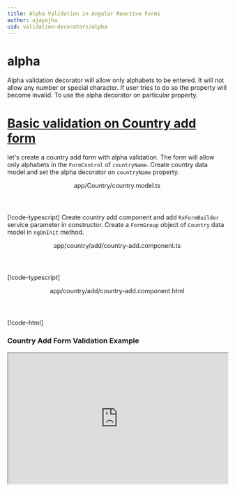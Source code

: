 ```yaml
---
title: Alpha Validation in Angular Reactive Forms
author: ajayojha
uid: validation-decorators/alpha
---
```

# alpha
Alpha validation decorator will allow only alphabets to be entered. It will not allow any number or special character. If user tries to do so the property will become invalid. To use the alpha decorator on particular property.
 
# [Basic validation on Country add form  ](#tab/basic-validation-on-Country-add-form)
let's create a country add form with alpha validation. The form will allow only alphabets in the `FormControl` of `countryName`. 
Create country data model and set the alpha decorator on `countryName` property.
<header class="header-tab-title">app/Country/country.model.ts</header>

[!code-typescript[](../../examples/reactive-form-validators/alpha/rxweb-alpha-validation-add-angular-reactive-form/src/app/country/country.model.ts?highlight=5)]
Create country add component and add `RxFormBuilder` service parameter in constructor. Create a `FormGroup` object of `Country` data model in `ngOnInit` method.
<header class="header-tab-title">app/country/add/country-add.component.ts</header>

[!code-typescript[](../../examples/reactive-form-validators/alpha/rxweb-alpha-validation-add-angular-reactive-form/src/app/country/add/country-add.component.ts?highlight=17,21-22)]
<header class="header-tab-title">app/country/add/country-add.component.html</header>

[!code-html[](../../examples/reactive-form-validators/alpha/rxweb-alpha-validation-add-angular-reactive-form/src/app/country/add/country-add.component.html)]

<h3>Country Add Form Validation Example</h3>
<iframe src="https://stackblitz.com/edit/rxweb-alpha-validation-add-angular-reactive-form?embed=1&file=src/styles.css&hideExplorer=1&hideNavigation=1&view=preview" width="100%" height="300">

# [Basic validation on Country edit  form](#tab/basic-validation-on-Country-edit-form)
<header class="header-tab-title">app/Country/country.model.ts</header>

[!code-typescript[](../../examples/reactive-form-validators/alpha/rxweb-alpha-validation-edit-angular-reactive-form/src/app/country/country.model.ts?highlight=5)]
<header class="header-tab-title">app/country/edit/country-edit.component.ts</header>

[!code-typescript[](../../examples/reactive-form-validators/alpha/rxweb-alpha-validation-edit-angular-reactive-form/src/app/country/edit/country-edit.component.ts?highlight=17,21-22)]
<header class="header-tab-title">app/country/edit/country-edit.component.html</header>

[!code-html[](../../examples/reactive-form-validators/alpha/rxweb-alpha-validation-edit-angular-reactive-form/src/app/country/edit/country-edit.component.html)]

<h3>Country Edit Form Validation Example</h3>
<iframe src="https://stackblitz.com/edit/rxweb-alpha-validation-edit-angular-reactive-form?embed=1&file=src/styles.css&hideExplorer=1&hideNavigation=1&view=preview" width="100%" height="300">

---

# AlphaConfig 
Below options are not mandatory to use in the `@alpha()` decorator. If needed then use the below options.


|Option | Description |
|--- | ---- |
|[allowWhiteSpace](#allowWhiteSpace) | This will allow whitespace in particular control property.The default value is `false`. |
|[conditionalExpression](#conditionalExpression) | Alpha validation should be applied if the condition is matched in the `conditionalExpression` function. Validation framework will pass two parameters at the time of `conditionalExpression` check. Those two parameters are current `FormGroup` value and root `FormGroup` value. You can apply the condition on respective object value.If there is need of dynamic validation means it is not fixed in client code, it will change based on some criterias. In this scenario you can bind the expression based on the expression value is coming from the web server in `string` format. The `conditionalExpression` will work as same as client function. |
|[message](#message) | To override the global configuration message and show the custom message on particular control property. |

## allowWhiteSpace 
Type :  `boolean` 

This will allow whitespace in particular control property.The default value is `false`.
 
<header class="header-title">address-info.model.ts (AddressInfo class property)</header>

[!code-typescript[](../../examples/reactive-form-validators/alpha/complete-rxweb-alpha-validation-add-angular-reactive-form/src/app/address-info/address-info.model.ts#L10-L11)]

## conditionalExpression 
Type :  `Function`  |  `string` 

Alpha validation should be applied if the condition is matched in the `conditionalExpression` function. Validation framework will pass two parameters at the time of `conditionalExpression` check. Those two parameters are current `FormGroup` value and root `FormGroup` value. You can apply the condition on respective object value.
If there is need of dynamic validation means it is not fixed in client code, it will change based on some criterias. In this scenario you can bind the expression based on the expression value is coming from the web server in `string` format. The `conditionalExpression` will work as same as client function.
 
> Binding `conditionalExpression` with `Function` object.
<header class="header-title">address-info.model.ts (AddressInfo class property)</header>

[!code-typescript[](../../examples/reactive-form-validators/alpha/complete-rxweb-alpha-validation-add-angular-reactive-form/src/app/address-info/address-info.model.ts#L7-L8)]

 
> Binding `conditionalExpression` with `string` datatype.
<header class="header-title">address-info.model.ts (AddressInfo class property)</header>

[!code-typescript[](../../examples/reactive-form-validators/alpha/complete-rxweb-alpha-validation-add-angular-reactive-form/src/app/address-info/address-info.model.ts#L7-L8)]

## message 
Type :  `string` 

To override the global configuration message and show the custom message on particular control property.
 
<header class="header-title">address-info.model.ts (AddressInfo class property)</header>

[!code-typescript[](../../examples/reactive-form-validators/alpha/complete-rxweb-alpha-validation-add-angular-reactive-form/src/app/address-info/address-info.model.ts#L13-L14)]


# alpha Validation Complete Example
# [AddressInfo Model](#tab/complete-address-info)
<header class="header-tab-title">app/address-info/address-info.model.ts</header>

[!code-typescript[](../../examples/reactive-form-validators/alpha/complete-rxweb-alpha-validation-add-angular-reactive-form/src/app/address-info/address-info.model.ts)]

# [Address Info Add Component](#tab/complete-address-info-add-component)
<header class="header-tab-title">app/address-info/add/address-info-add.component.ts</header>

[!code-typescript[](../../examples/reactive-form-validators/alpha/complete-rxweb-alpha-validation-add-angular-reactive-form/src/app/address-info/add/address-info-add.component.ts)]

# [Address Info Add Html Component](#tab/complete-address-info-add-html-component)
<header class="header-tab-title">app/address-info/add/address-info-add.component.html</header>

[!code-html[](../../examples/reactive-form-validators/alpha/complete-rxweb-alpha-validation-add-angular-reactive-form/src/app/address-info/add/address-info-add.component.html)]

# [Working Example](#tab/complete-working-example)
<iframe src="https://stackblitz.com/edit/complete-rxweb-alpha-validation-add-angular-reactive-form?embed=1&file=src/app/address-info/address&hideNavigation=1&view=preview" width="100%" height="500">

---

# Dynamic Alpha Validation Complete Example
# [AddressInfo Model](#tab/dynamic-address-info)
<header class="header-tab-title">app/address-info/address-info.model.ts</header>

[!code-typescript[](../../examples/reactive-form-validators/alpha/dynamic-rxweb-alpha-validation-add-angular-reactive-form/src/app/address-info/address-info.model.ts)]

# [Address Info Add Component](#tab/dynamic-address-info-add-component)
<header class="header-tab-title">app/address-info/add/address-info-add.component.ts</header>

[!code-typescript[](../../examples/reactive-form-validators/alpha/dynamic-rxweb-alpha-validation-add-angular-reactive-form/src/app/address-info/add/address-info-add.component.ts)]

# [Address Info Add Html Component](#tab/dynamic-address-info-add-html-component)
<header class="header-tab-title">app/address-info/add/address-info-add.component.html</header>

[!code-html[](../../examples/reactive-form-validators/alpha/dynamic-rxweb-alpha-validation-add-angular-reactive-form/src/app/address-info/add/address-info-add.component.html)]

# [Working Example](#tab/dynamic-working-example)
<iframe src="https://stackblitz.com/edit/dynamic-rxweb-alpha-validation-add-angular-reactive-form?embed=1&file=src/app/address-info/address&hideNavigation=1&view=preview" width="100%" height="500">

---






